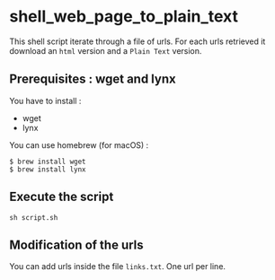 # shell_web_page_to_plain_text

This shell script iterate through a file of urls. For each urls retrieved it download an `html` version and a `Plain Text` version.

## Prerequisites : wget and lynx

You have to install :
- wget
- lynx

You can use homebrew (for macOS) :

```
$ brew install wget
$ brew install lynx
```

## Execute the script

```
sh script.sh
```

## Modification of the urls

You can add urls inside the file `links.txt`. One url per line.

